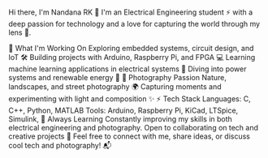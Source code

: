 Hi there, I'm Nandana RK 👋
I'm an Electrical Engineering student ⚡ with a deep passion for technology and a love for capturing the world through my lens 📸.

🚀 What I'm Working On
Exploring embedded systems, circuit design, and IoT 🛠️
Building projects with Arduino, Raspberry Pi, and FPGA 💻
Learning machine learning applications in electrical systems 🤖
Diving into power systems and renewable energy 🌱
📸 Photography Passion
Nature, landscapes, and street photography 🌍
Capturing moments and experimenting with light and composition ✨
⚡ Tech Stack
Languages: C, C++, Python, MATLAB
Tools: Arduino, Raspberry Pi, KiCad, LTSpice, Simulink,
🌱 Always Learning
Constantly improving my skills in both electrical engineering and photography.
Open to collaborating on tech and creative projects 🤝
Feel free to connect with me, share ideas, or discuss cool tech and photography! 📬
